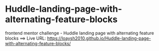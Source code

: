 # Huddle-landing-page-with-alternating-feature-blocks
frontend mentor challenge - Huddle landing page with alternating feature blocks ==> Live URL: https://loaysh2010.github.io/Huddle-landing-page-with-alternating-feature-blocks/
